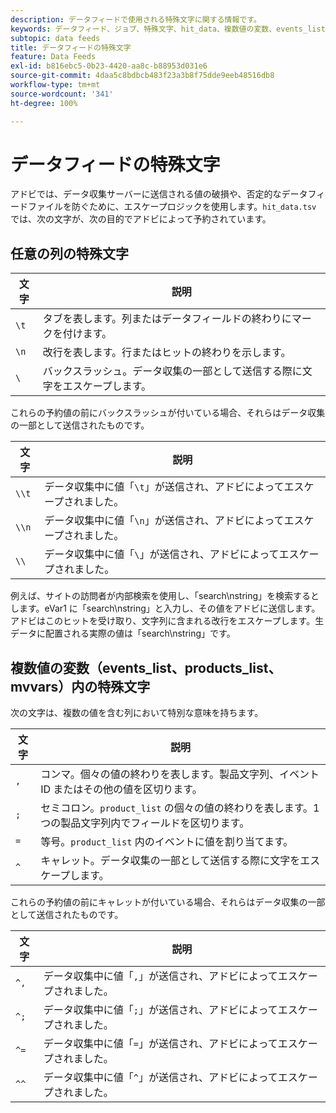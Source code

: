 ```yaml
---
description: データフィードで使用される特殊文字に関する情報です。
keywords: データフィード、ジョブ、特殊文字、hit_data、複数値の変数、events_list、products_list、mvvars
subtopic: data feeds
title: データフィードの特殊文字
feature: Data Feeds
exl-id: b816ebc5-0b23-4420-aa8c-b88953d031e6
source-git-commit: 4daa5c8bdbcb483f23a3b8f75dde9eeb48516db8
workflow-type: tm+mt
source-wordcount: '341'
ht-degree: 100%

---
```


# データフィードの特殊文字

アドビでは、データ収集サーバーに送信される値の破損や、否定的なデータフィードファイルを防ぐために、エスケープロジックを使用します。`hit_data.tsv` では、次の文字が、次の目的でアドビによって予約されています。

## 任意の列の特殊文字

| 文字 | 説明 |
|--- |--- |
| `\t` | タブを表します。列またはデータフィールドの終わりにマークを付けます。 |
| `\n` | 改行を表します。行またはヒットの終わりを示します。 |
| `\` | バックスラッシュ。データ収集の一部として送信する際に文字をエスケープします。 |

これらの予約値の前にバックスラッシュが付いている場合、それらはデータ収集の一部として送信されたものです。

| 文字 | 説明 |
|--- |--- |
| `\\t` | データ収集中に値「`\t`」が送信され、アドビによってエスケープされました。 |
| `\\n` | データ収集中に値「`\n`」が送信され、アドビによってエスケープされました。 |
| `\\` | データ収集中に値「`\`」が送信され、アドビによってエスケープされました。 |

例えば、サイトの訪問者が内部検索を使用し、「search\nstring」を検索するとします。eVar1 に「search\nstring」と入力し、その値をアドビに送信します。アドビはこのヒットを受け取り、文字列に含まれる改行をエスケープします。生データに配置される実際の値は「search\\nstring」です。

## 複数値の変数（events_list、products_list、mvvars）内の特殊文字

次の文字は、複数の値を含む列において特別な意味を持ちます。

| 文字 | 説明 |
|--- |--- |
| `,` | コンマ。個々の値の終わりを表します。製品文字列、イベント ID またはその他の値を区切ります。 |
| `;` | セミコロン。`product_list` の個々の値の終わりを表します。1 つの製品文字列内でフィールドを区切ります。 |
| `=` | 等号。`product_list` 内のイベントに値を割り当てます。 |
| `^` | キャレット。データ収集の一部として送信する際に文字をエスケープします。 |

これらの予約値の前にキャレットが付いている場合、それらはデータ収集の一部として送信されたものです。

| 文字 | 説明 |
|--- |--- |
| `^,` | データ収集中に値「`,`」が送信され、アドビによってエスケープされました。 |
| `^;` | データ収集中に値「`;`」が送信され、アドビによってエスケープされました。 |
| `^=` | データ収集中に値「`=`」が送信され、アドビによってエスケープされました。 |
| `^^` | データ収集中に値「`^`」が送信され、アドビによってエスケープされました。 |

